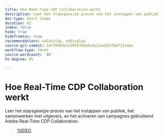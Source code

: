 ```yaml
---
title: Hoe Real-Time CDP Collaboration werkt
description: Leer het stapsgewijze proces van het instappen van publiek, het samenwerken met uitgevers, en het activeren van campagnes gebruikend Adobe Real-Time CDP Collaboration.
doc-type: Short Video
duration: 62
index: false
hide: true
hidefromtoc: true
recommendations: noCatalog, noDisplay
source-git-commit: 2af7500de12a9fd78e64c6a12a42b2fbbf121eba
workflow-type: tm+mt
source-wordcount: '46'
ht-degree: 0%

---
```



# Hoe Real-Time CDP Collaboration werkt

Leer het stapsgewijze proces van het instappen van publiek, het samenwerken met uitgevers, en het activeren van campagnes gebruikend Adobe Real-Time CDP Collaboration.

<!-- 62_OS511_3442426_61_how-realtime-cdp-collaboration-works -->
>[!VIDEO](https://video.tv.adobe.com/v/3458278/?learn=on&enablevpops=true)
